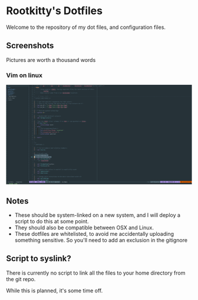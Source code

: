 # Rootkitty's Dotfiles

Welcome to the repository of my dot files, and configuration files.

## Screenshots

Pictures are worth a thousand words

### Vim on linux

![Linux Vim Screenshot](https://raw.githubusercontent.com/rootkit-ty/dotfiles/master/images/linux_vim.png)

## Notes

- These should be system-linked on a new system, and I will deploy a script to do this at some point.
- They should also be compatible between OSX and Linux.
- These dotfiles are whitelisted, to avoid me accidentally uploading something sensitive. So you'll need to add an exclusion in the gitignore

## Script to syslink?

There is currently no script to link all the files to your home directory from the git repo.

While this is planned, it's some time off.
